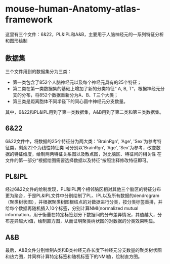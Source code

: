 # mouse-human-Anatomy-atlas-framework

这里有三个文件：6&22，PL&IPL和A&B，主要用于人脑神经元的一系列特征分析和图形绘制
## 数据集
三个文件用到的数据集分为三类：
- 第一类包含了852个人脑神经元以及每个神经元具有的25个特征；
- 第二类在第一类数据集的基础上增加了新的分类特征“ A, B, T”，根据神经元分支的分布，将852个数据重新分为A、B、T三个大类；
- 第三类是距离胞体不同半径下的同心圆中神经元分支数量。

其中，6&22和PL&IPL用到了第一类数据集，A&B用到了第二类和第三类数据集。
## 6&22
6&22文件中，将数据的25个特征分为两大类：'BrainRgn', 'Age', 'Sex'为参考特征类，剩余22个为线性特征类
可分别以'BrainRgn', 'Age', 'Sex'为参考，改变数据的特征维度，绘制两两特征关系图以及散点图，对比脑区、特征间的相关性
在文件的第一部分“根据绘图需要选择数据以及特征“按照注释修改特征即可。
## PL&IPL
经过6&22文件的绘制发现，PL和IPL两个相邻脑区相对其他三个脑区的特征分布更为聚合，于是PL&IPL文件中分别绘制了PL、IPL以及所有数据的dendrogram（聚类树状图），并根据聚类树图根结点的对数据进行分类，按分类标签重排，并给每个数据再随机插入10个标签，分别计算NMI(normalized mutual information，用于衡量在特定标签划分下数据间的分布差异情况，其值越大，分布差异越大)值，绘制直方图，从而证明聚类树状图的对数据的分类效果明显。
## A&B
最后，A&B文件分别绘制A类和B类神经元各长度下神经元分支数量的聚类树状图和热力图，并同样计算特定标签和随机标签下的NMI值，绘制直方图。
